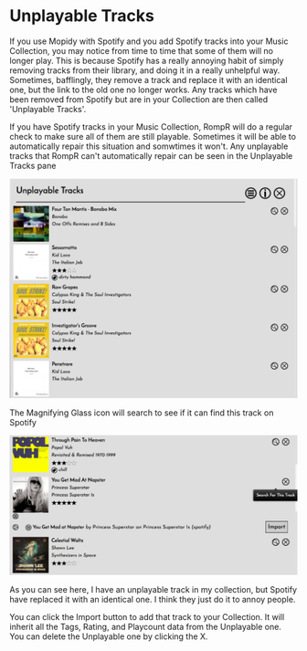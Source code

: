 # Unplayable Tracks

If you use Mopidy with Spotify and you add Spotify tracks into your Music Collection, you may notice from time to time that some of them will no longer play. This is because Spotify has a really annoying habit of simply removing tracks from their library, and doing it in a really unhelpful way. Sometimes, bafflingly, they remove a track and replace it with an identical one, but the link to the old one no longer works. Any tracks which have been removed from Spotify but are in your Collection are then called 'Unplayable Tracks'.

If you have Spotify tracks in your Music Collection, RompR will do a regular check to make sure all of them are still playable. Sometimes it will be able to automatically repair this situation and somwtimes it won't. Any unplayable tracks that RompR can't automatically repair can be seen in the Unplayable Tracks pane

![](images/unplayable1.png)

The Magnifying Glass icon will search to see if it can find this track on Spotify

![](images/unplayable2.png)

As you can see here, I have an unplayable track in my collection, but Spotify have replaced it with an identical one. I think they just do it to annoy people.

You can click the Import button to add that track to your Collection. It will inherit all the Tags, Rating, and Playcount data from the Unplayable one. You can delete the Unplayable one by clicking the X.
